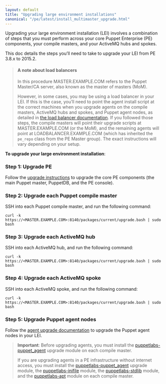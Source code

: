 ```yaml
---
layout: default
title: "Upgrading large environment installations"
canonical: "/pe/latest/install_multimaster_upgrade.html"
---
```


Upgrading your large environment installation (LEI) involves a combination of steps that you must perform across your core Puppet Enterprise (PE) components, your compile masters, and your ActiveMQ hubs and spokes.

This doc details the steps you’ll need to take to upgrade your LEI from PE 3.8.x to 2015.2.

>#### A note about load balancers
>
>In this procedure MASTER.EXAMPLE.COM refers to the Puppet Master/CA server, also known as the master of masters (MoM).
>
>However, in some cases, you may be using a load balancer in your LEI. If this is the case, you’ll need to point the agent install script at the correct machines when you upgrade agents on the compile masters, ActiveMQ hubs and spokes, and Puppet agent nodes, as detailed in [the load balancer documentation](./install_multimaster.html#using-load-balancers-in-a-large-environment-installation). If you followed those steps, the compile masters will point their upgrade scripts at MASTER.EXAMPLE.COM (or the MoM), and the remaining agents will point at LOADBALANCER.EXAMPLE.COM (which has inherited the `pe_repo` class from the PE Master group). The exact instructions will vary depending on your setup.

**To upgrade your large environment installation**:

### Step 1: Upgrade PE

Follow the [upgrade instructions](./install_upgrading.html#upgrading-a-split-installation) to upgrade the core PE components (the main Puppet master, PuppetDB, and the PE console).

### Step 2: Upgrade each Puppet compile master

SSH into each Puppet compile master, and run the following command:

  `curl -k https://<MASTER.EXAMPLE.COM>:8140/packages/current/upgrade.bash | sudo bash`

### Step 3: Upgrade each ActiveMQ hub

SSH into each ActiveMQ hub, and run the following command:

  `curl -k https://<MASTER.EXAMPLE.COM>:8140/packages/current/upgrade.bash | sudo bash`

### Step 4: Upgrade each ActiveMQ spoke

SSH into each ActiveMQ spoke, and run the following command:

  `curl -k https://<MASTER.EXAMPLE.COM>:8140/packages/current/upgrade.bash | sudo bash`

### Step 5: Upgrade Puppet agent nodes

Follow the [agent upgrade documentation](./install_upgrading_agents.html) to upgrade the Puppet agent nodes in your LEI.

[apt]: https://forge.puppetlabs.com/puppetlabs/apt
[inifile]: https://forge.puppetlabs.com/puppetlabs/inifile
[stdlib]: https://forge.puppetlabs.com/puppetlabs/stdlib
[puppet_agent]: https://forge.puppetlabs.com/puppetlabs/puppet_agent

> **Important**: Before upgrading agents, you must install the [puppetlabs-puppet_agent][puppet_agent] upgrade module on each compile master.
>
>If you are upgrading agents in a PE infrastructure without internet access, you must install the [puppetlabs-puppet_agent][puppet_agent] upgrade module, the [puppetlabs-inifile][inifile] module, the [puppetlabs-stdlib][stdlib] module, and the [puppetlabs-apt][apt] module on each compile master.
